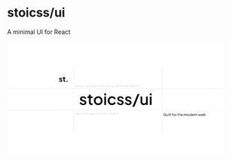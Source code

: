 

# stoicss/ui
A minimal UI for React

![stoicss](https://github.com/ekovegeance/stoicss/blob/main/stoicss.png)


